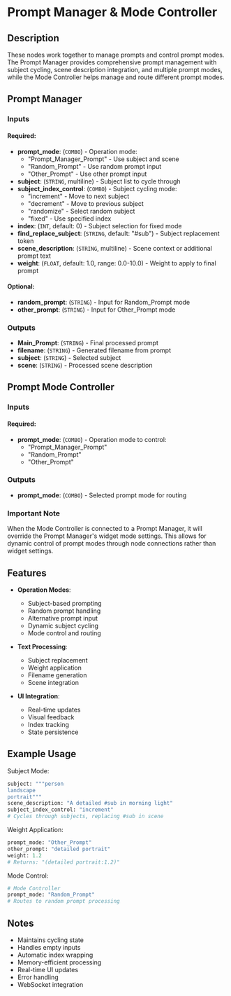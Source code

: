 # Prompt Manager & Mode Controller

## Description

These nodes work together to manage prompts and control prompt modes. The Prompt Manager provides comprehensive prompt management with subject cycling, scene description integration, and multiple prompt modes, while the Mode Controller helps manage and route different prompt modes.

## Prompt Manager

### Inputs

#### Required:
- **prompt_mode**: (`COMBO`) - Operation mode:
  - "Prompt_Manager_Prompt" - Use subject and scene
  - "Random_Prompt" - Use random prompt input
  - "Other_Prompt" - Use other prompt input
- **subject**: (`STRING`, multiline) - Subject list to cycle through
- **subject_index_control**: (`COMBO`) - Subject cycling mode:
  - "increment" - Move to next subject
  - "decrement" - Move to previous subject
  - "randomize" - Select random subject
  - "fixed" - Use specified index
- **index**: (`INT`, default: 0) - Subject selection for fixed mode
- **find_replace_subject**: (`STRING`, default: "#sub") - Subject replacement token
- **scene_description**: (`STRING`, multiline) - Scene context or additional prompt text
- **weight**: (`FLOAT`, default: 1.0, range: 0.0-10.0) - Weight to apply to final prompt

#### Optional:
- **random_prompt**: (`STRING`) - Input for Random_Prompt mode
- **other_prompt**: (`STRING`) - Input for Other_Prompt mode

### Outputs

- **Main_Prompt**: (`STRING`) - Final processed prompt
- **filename**: (`STRING`) - Generated filename from prompt
- **subject**: (`STRING`) - Selected subject
- **scene**: (`STRING`) - Processed scene description

## Prompt Mode Controller

### Inputs

#### Required:
- **prompt_mode**: (`COMBO`) - Operation mode to control:
  - "Prompt_Manager_Prompt"
  - "Random_Prompt"
  - "Other_Prompt"

### Outputs

- **prompt_mode**: (`COMBO`) - Selected prompt mode for routing

### Important Note
When the Mode Controller is connected to a Prompt Manager, it will override the Prompt Manager's widget mode settings. This allows for dynamic control of prompt modes through node connections rather than widget settings.

## Features

- **Operation Modes**:
  - Subject-based prompting
  - Random prompt handling
  - Alternative prompt input
  - Dynamic subject cycling
  - Mode control and routing

- **Text Processing**:
  - Subject replacement
  - Weight application
  - Filename generation
  - Scene integration

- **UI Integration**:
  - Real-time updates
  - Visual feedback
  - Index tracking
  - State persistence

## Example Usage

Subject Mode:
```python
subject: """person
landscape
portrait"""
scene_description: "A detailed #sub in morning light"
subject_index_control: "increment"
# Cycles through subjects, replacing #sub in scene
```

Weight Application:
```python
prompt_mode: "Other_Prompt"
other_prompt: "detailed portrait"
weight: 1.2
# Returns: "(detailed portrait:1.2)"
```

Mode Control:
```python
# Mode Controller
prompt_mode: "Random_Prompt"
# Routes to random prompt processing
```

## Notes

- Maintains cycling state
- Handles empty inputs
- Automatic index wrapping
- Memory-efficient processing
- Real-time UI updates
- Error handling
- WebSocket integration 
